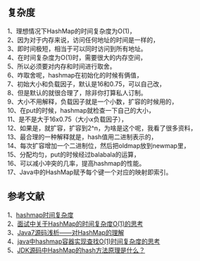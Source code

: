   
## 复杂度    
1、理想情况下HashMap的时间复杂度为O(1)，     
2、因为对于内存来说，访问任何地址的时间是一样的，      
3、即时间极短，相当于可以同时访问到所有地址。   
4、在时间复杂度为O(1)时，需要很大的内存空间，     
5、所以必须要对内存和时间进行取舍。     
6、咋取舍呢，hashmap在初始化的时候有俩值，     
7、初始大小和负载因子，默认是16和0.75，可以自己改，     
8、但是默认的就很合理了，除非你打算私人订制。      
9、大小不用解释，负载因子就是一个小数，扩容的时候用的，      
10、在put的时候，hashmap就检查一下自己的大小，       
11、是不是大于16x0.75（大小x负载因子），      
12、如果是，就扩容，扩容到2^n，为啥是这个呢，我看了很多资料，     
13、最合理的一种解释就是，hash值用二进制表示的，     
14、每次扩容增加一个二进制位，然后把oldmap放到newmap里，       
15、分配均匀，put的时候经过balabala的运算，      
16、可以减小冲突的几率，提高hashmap的性能。     
17、Java中的HashMap赋予每个键一个对应的映射即索引。   

## 参考文献    
1、[hashmap时间复杂度](https://www.cnblogs.com/BBchao/p/7878699.html)     
2、[面试中关于HashMap的时间复杂度O(1)的思考](https://blog.csdn.net/donggua3694857/article/details/64127131)      
3、[Java7源码浅析——对HashMap的理解](https://blog.csdn.net/donggua3694857/article/details/52432906)    
4、[java中hashmap容器实现查找O(1)时间复杂度的思考](https://blog.csdn.net/u014633283/article/details/48549155)   
5、[JDK源码中HashMap的hash方法原理是什么？](https://www.zhihu.com/question/20733617)      